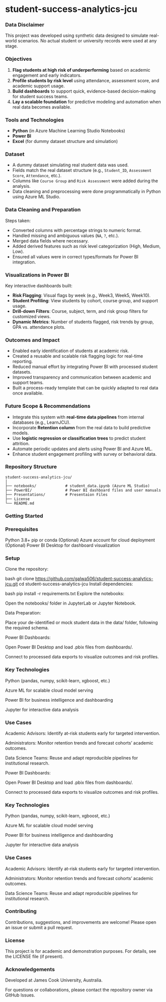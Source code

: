 # student-success-analytics-jcu

### Data Disclaimer
This project was developed using synthetic data designed to simulate real-world scenarios. No actual student or university records were used at any stage.

### Objectives

1. **Flag students at high risk of underperforming** based on academic engagement and early indicators.
2. **Profile students by risk level** using attendance, assessment score, and academic support usage.
3. **Build dashboards** to support quick, evidence-based decision-making for student success teams.
4. **Lay a scalable foundation** for predictive modeling and automation when real data becomes available.

### Tools and Technologies

- **Python** (in Azure Machine Learning Studio Notebooks)
- **Power BI**
- **Excel** (for dummy dataset structure and simulation)

### Dataset

- A dummy dataset simulating real student data was used.
- Fields match the real dataset structure (e.g., `Student_ID`, `Assessment Score`, `Attendance`, etc.).
- Columns like `Course Group` and `Risk Assessment` were added during the analysis.
- Data cleaning and preprocessing were done programmatically in Python using Azure ML Studio.

### Data Cleaning and Preparation

Steps taken:
- Converted columns with percentage strings to numeric format.
- Handled missing and ambiguous values (`NA`, `?`, etc.).
- Merged data fields where necessary.
- Added derived features such as risk level categorization (High, Medium, Low).
- Ensured all values were in correct types/formats for Power BI integration.

### Visualizations in Power BI

Key interactive dashboards built:
- **Risk Flagging**: Visual flags by week (e.g., Week3, Week5, Week10).
- **Student Profiling**: View students by cohort, course group, and support usage.
- **Drill-down Filters**: Course, subject, term, and risk group filters for customized views.
- **Dynamic Metrics**: Number of students flagged, risk trends by group, GPA vs. attendance plots.

### Outcomes and Impact

- Enabled early identification of students at academic risk.
- Created a reusable and scalable risk flagging logic for real-time reporting.
- Reduced manual effort by integrating Power BI with processed student datasets.
- Improved transparency and communication between academic and support teams.
- Built a process-ready template that can be quickly adapted to real data once available.

### Future Scope & Recommendations

- Integrate this system with **real-time data pipelines** from internal databases (e.g., LearnJCU).
- Incorporate **Retention column** from the real data to build predictive models.
- Use **logistic regression or classification trees** to predict student attrition.
- Automate periodic updates and alerts using Power BI and Azure ML.
- Enhance student engagement profiling with survey or behavioral data.

### Repository Structure
```text
student-success-analytics-jcu/
│
├── notebooks/             # student_data.ipynb (Azure ML Studio)
├── PowerBI/               # Power BI dashboard files and user manuals
├── Presentations/         # Presentaion Files
├── License
└── README.md
```
### Getting Started

### Prerequisites
Python 3.8+
pip or conda
(Optional) Azure account for cloud deployment
(Optional) Power BI Desktop for dashboard visualization

### Setup
Clone the repository:

bash
git clone https://github.com/galwa506/student-success-analytics-jcu.git
cd student-success-analytics-jcu
Install dependencies:

bash
pip install -r requirements.txt
Explore the notebooks:

Open the notebooks/ folder in JupyterLab or Jupyter Notebook.

Data Preparation:

Place your de-identified or mock student data in the data/ folder, following the required schema.

Power BI Dashboards:

Open Power BI Desktop and load .pbix files from dashboards/.

Connect to processed data exports to visualize outcomes and risk profiles.

### Key Technologies
Python (pandas, numpy, scikit-learn, xgboost, etc.)

Azure ML for scalable cloud model serving

Power BI for business intelligence and dashboarding

Jupyter for interactive data analysis

### Use Cases
Academic Advisors: Identify at-risk students early for targeted intervention.

Administrators: Monitor retention trends and forecast cohorts’ academic outcomes.

Data Science Teams: Reuse and adapt reproducible pipelines for institutional research.

Power BI Dashboards:

Open Power BI Desktop and load .pbix files from dashboards/.

Connect to processed data exports to visualize outcomes and risk profiles.

### Key Technologies
Python (pandas, numpy, scikit-learn, xgboost, etc.)

Azure ML for scalable cloud model serving

Power BI for business intelligence and dashboarding

Jupyter for interactive data analysis

### Use Cases
Academic Advisors: Identify at-risk students early for targeted intervention.

Administrators: Monitor retention trends and forecast cohorts’ academic outcomes.

Data Science Teams: Reuse and adapt reproducible pipelines for institutional research.

### Contributing
Contributions, suggestions, and improvements are welcome! Please open an issue or submit a pull request.

### License
This project is for academic and demonstration purposes. For details, see the LICENSE file (if present).

### Acknowledgements
Developed at James Cook University, Australia.

For questions or collaborations, please contact the repository owner via GitHub Issues.

